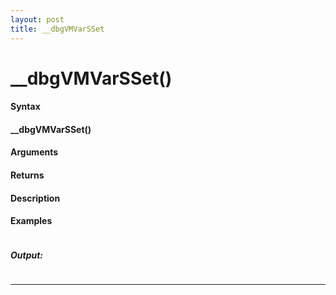 ```yaml
---
layout: post
title: __dbgVMVarSSet
---
```


# __dbgVMVarSSet()


#### Syntax

#### __dbgVMVarSSet()

#### Arguments

#### Returns

#### Description

#### Examples

```

```

##### Output:

```

```

---